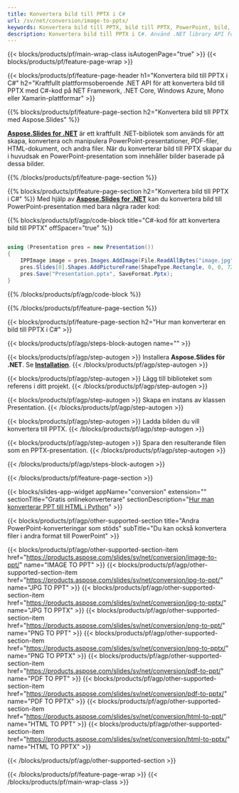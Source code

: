 ```yaml
---
title: Konvertera bild till PPTX i C#
url: /sv/net/conversion/image-to-pptx/
keywords: Konvertera bild till PPTX, bild till PPTX, PowerPoint, bild, PPTX, C# API, .NET Library
description: Konvertera bild till PPTX i C#. Använd .NET library API för att konvertera bild till PowerPoint
---
```


{{< blocks/products/pf/main-wrap-class isAutogenPage="true" >}}
{{< blocks/products/pf/feature-page-wrap >}}

{{< blocks/products/pf/feature-page-header h1="Konvertera bild till PPTX i C#" h2="Kraftfullt plattformsoberoende .NET API för att konvertera bild till PPTX med C#-kod på NET Framework, .NET Core, Windows Azure, Mono eller Xamarin-plattformar" >}}

{{% blocks/products/pf/feature-page-section h2="Konvertera bild till PPTX med Aspose.Slides" %}}

[**Aspose.Slides for .NET**](https://products.aspose.com/slides/sv/net/) är ett kraftfullt .NET-bibliotek som används för att skapa, konvertera och manipulera PowerPoint-presentationer, PDF-filer, HTML-dokument, och andra filer. När du konverterar bild till PPTX skapar du i huvudsak en PowerPoint-presentation som innehåller bilder baserade på dessa bilder.

{{% /blocks/products/pf/feature-page-section %}}


{{% blocks/products/pf/feature-page-section  h2="Konvertera bild till PPTX i C#" %}}
Med hjälp av [**Aspose.Slides for .NET**](https://products.aspose.com/slides/sv/net/) kan du konvertera bild till PowerPoint-presentation med bara några rader kod:

{{% blocks/products/pf/agp/code-block title="C#-kod för att konvertera bild till PPTX" offSpacer="true" %}}
```cs

using (Presentation pres = new Presentation())
{
    IPPImage image = pres.Images.AddImage(File.ReadAllBytes("image.jpg"));
    pres.Slides[0].Shapes.AddPictureFrame(ShapeType.Rectangle, 0, 0, 720, 540, image);
    pres.Save("Presentation.pptx", SaveFormat.Pptx);
}
```
{{% /blocks/products/pf/agp/code-block %}}

{{% /blocks/products/pf/feature-page-section %}}




{{< blocks/products/pf/feature-page-section  h2="Hur man konverterar en bild till PPTX i C#" >}}


{{< blocks/products/pf/agp/steps-block-autogen name="" >}}


{{< blocks/products/pf/agp/step-autogen >}}
Installera **Aspose.Slides för .NET**. Se [**Installation**](https://docs.aspose.com/slides/net/installation/).
{{< /blocks/products/pf/agp/step-autogen >}}

{{< blocks/products/pf/agp/step-autogen >}}
Lägg till biblioteket som referens i ditt projekt.
{{< /blocks/products/pf/agp/step-autogen >}}

{{< blocks/products/pf/agp/step-autogen >}}
Skapa en instans av klassen Presentation.
{{< /blocks/products/pf/agp/step-autogen >}}

{{< blocks/products/pf/agp/step-autogen >}}
Ladda bilden du vill konvertera till PPTX.
{{< /blocks/products/pf/agp/step-autogen >}}

{{< blocks/products/pf/agp/step-autogen >}}
Spara den resulterande filen som en PPTX-presentation.
{{< /blocks/products/pf/agp/step-autogen >}}


{{< /blocks/products/pf/agp/steps-block-autogen >}}


{{< /blocks/products/pf/feature-page-section >}}




{{< blocks/slides-app-widget  appName="conversion" extension="" sectionTitle="Gratis onlinekonverterare" sectionDescription="[Hur man konverterar PPT till HTML i Python](https://products.aspose.com/slides/sv/python-net/conversion/ppt-to-html/)" >}}

{{< blocks/products/pf/agp/other-supported-section title="Andra PowerPoint-konverteringar som stöds" subTitle="Du kan också konvertera filer i andra format till PowerPoint" >}}

{{< blocks/products/pf/agp/other-supported-section-item href="https://products.aspose.com/slides/sv/net/conversion/image-to-ppt/" name="IMAGE TO PPT" >}}
{{< blocks/products/pf/agp/other-supported-section-item href="https://products.aspose.com/slides/sv/net/conversion/jpg-to-ppt/" name="JPG TO PPT" >}}
{{< blocks/products/pf/agp/other-supported-section-item href="https://products.aspose.com/slides/sv/net/conversion/jpg-to-pptx/" name="JPG TO PPTX" >}}
{{< blocks/products/pf/agp/other-supported-section-item href="https://products.aspose.com/slides/sv/net/conversion/png-to-ppt/" name="PNG TO PPT" >}}
{{< blocks/products/pf/agp/other-supported-section-item href="https://products.aspose.com/slides/sv/net/conversion/png-to-pptx/" name="PNG TO PPTX" >}}
{{< blocks/products/pf/agp/other-supported-section-item href="https://products.aspose.com/slides/sv/net/conversion/pdf-to-ppt/" name="PDF TO PPT" >}}
{{< blocks/products/pf/agp/other-supported-section-item href="https://products.aspose.com/slides/sv/net/conversion/pdf-to-pptx/" name="PDF TO PPTX" >}}
{{< blocks/products/pf/agp/other-supported-section-item href="https://products.aspose.com/slides/sv/net/conversion/html-to-ppt/" name="HTML TO PPT" >}}
{{< blocks/products/pf/agp/other-supported-section-item href="https://products.aspose.com/slides/sv/net/conversion/html-to-pptx/" name="HTML TO PPTX" >}}


{{< /blocks/products/pf/agp/other-supported-section >}}

{{< /blocks/products/pf/feature-page-wrap >}}
{{< /blocks/products/pf/main-wrap-class >}}